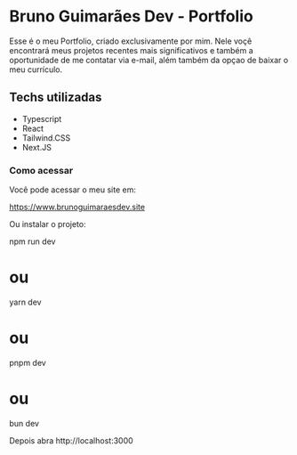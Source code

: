 # Bruno Guimarães Dev - Portfolio 

Esse é o meu Portfolio, criado exclusivamente por mim. Nele voçê encontrará meus projetos recentes mais significativos e também a oportunidade de me contatar via e-mail, além também da opçao de baixar o meu currículo. 

## Techs utilizadas

- Typescript
- React
- Tailwind.CSS
- Next.JS

### Como acessar

Você pode acessar o meu site em:

https://www.brunoguimaraesdev.site

Ou instalar o projeto:

npm run dev
# ou
yarn dev
# ou
pnpm dev
# ou
bun dev

Depois abra http://localhost:3000
